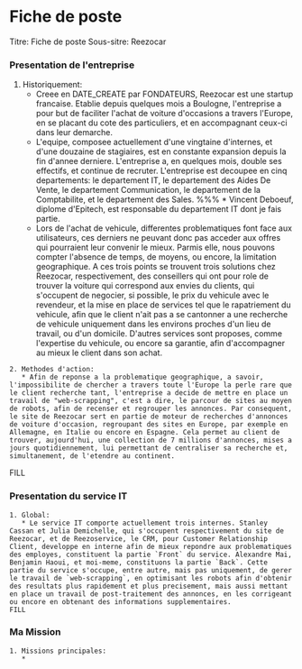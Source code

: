 # Fiche de poste

Titre: Fiche de poste
Sous-sitre: Reezocar

### Presentation de l'entreprise
   1. Historiquement:
       * Creee en DATE_CREATE par FONDATEURS, Reezocar est une startup francaise. Etablie depuis quelques mois a Boulogne, l'entreprise a pour but de faciliter l'achat de voiture d'occasions a travers l'Europe, en se placant du cote des particuliers, et en accompagnant ceux-ci dans leur demarche.
	   * L'equipe, composee actuellement d'une vingtaine d'internes, et d'une douzaine de stagiaires, est en constante expansion depuis la fin d'annee derniere. L'entreprise a, en quelques mois, double ses effectifs, et continue de recruter. L'entreprise est decoupee en cinq departements: le departement IT, le departement des Aides De Vente, le departement Communication, le departement de la Comptabilite, et le departement des Sales.
%%%	   * Vincent Deboeuf, diplome d'Epitech, est responsable du departement IT dont je fais partie.
	   * Lors de l'achat de vehicule, differentes problematiques font face aux utilisateurs, ces derniers ne peuvant donc pas acceder aux offres qui pourraient leur convenir le mieux. Parmis elle, nous pouvons compter l'absence de temps, de moyens, ou encore, la limitation geographique. A ces trois points se trouvent trois solutions chez Reezocar, respectivement, des conseillers qui ont pour role de trouver la voiture qui correspond aux envies du clients, qui s'occupent de negocier, si possible, le prix du vehicule avec le revendeur, et la mise en place de services tel que le rapatriement du vehicule, afin que le client n'ait pas a se cantonner a une recherche de vehicule uniquement dans les environs proches d'un lieu de travail, ou d'un domicile. D'autres services sont proposes, comme l'expertise du vehicule, ou encore sa garantie, afin d'accompagner au mieux le client dans son achat.


	2. Methodes d'action:
	   * Afin de reponse a la problematique geographique, a savoir, l'impossibilite de chercher a travers toute l'Europe la perle rare que le client recherche tant, l'entreprise a decide de mettre en place un travail de "web-scrapping", c'est a dire, le parcour de sites au moyen de robots, afin de recenser et regrouper les annonces. Par consequent, le site de Reezocar sert en partie de moteur de recherches d'annonces de voiture d'occasion, regroupant des sites en Europe, par exemple en Allemagne, en Italie ou encore en Espagne. Cela permet au client de trouver, aujourd'hui, une collection de 7 millions d'annonces, mises a jours quotidiennement, lui permettant de centraliser sa recherche et, simultanement, de l'etendre au continent.
   FILL

### Presentation du service IT
	1. Global:
	   * Le service IT comporte actuellement trois internes. Stanley Cassan et Julia Demichelle, qui s'occupent respectivement du site de Reezocar, et de Reezoservice, le CRM, pour Customer Relationship Client, developpe en interne afin de mieux repondre aux problematiques des employes, constituent la partie `Front` du service. Alexandre Mai, Benjamin Haoui, et moi-meme, constituons la partie `Back`. Cette partie du service s'occupe, entre autre, mais pas uniquement, de gerer le travail de `web-scrapping`, en optimisant les robots afin d'obtenir des resultats plus rapidement et plus precisement, mais aussi mettant en place un travail de post-traitement des annonces, en les corrigeant ou encore en obtenant des informations supplementaires.
	FILL


### Ma Mission
	1. Missions principales:
	   * 

